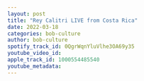 ```yaml
---
layout: post
title: "Rey Calitri LIVE from Costa Rica"
date: 2022-03-18
categories: bob-culture
author: bob-culture
spotify_track_id: 0QgrWqnYluVlhe3OA69y35
youtube_video_id: 
apple_track_id: 1000554485540
youtube_metadata: 
---
```

